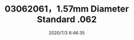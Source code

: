﻿---
layout: post 
title: 03062061，1.57mm Diameter Standard .062
tags: 1625
categories: housing-terminal
overview: 1.57mm Diameter Standard .062" Pin and Socket Plug Housing, 6 Circuits, without Mounting Ears, Natural
series: 1625
part_number: 03062061
thumb_img: static/202007/413-thumb-20200703144728.jpg
small_img: static/202007/413-20200703144728.jpg
date: 2020/7/3 6:46:35
---



